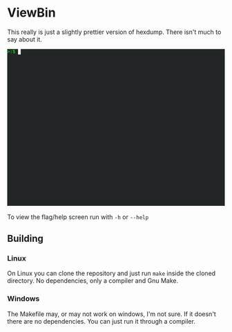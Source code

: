 # ViewBin

This really is just a slightly prettier version of hexdump. There isn't much to say about it.

![demo](./demo.gif)

To view the flag/help screen run with `-h` or `--help`

## Building

### Linux

On Linux you can clone the repository and just run `make` inside the cloned directory. No dependencies, only a compiler and Gnu Make.

### Windows

The Makefile may, or may not work on windows, I'm not sure.
If it doesn't there are no dependencies. You can just run it through a compiler.
